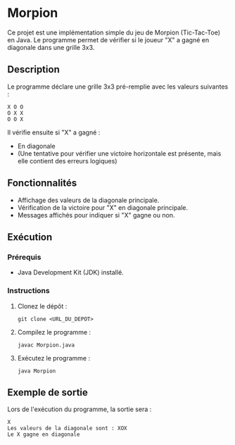 # Morpion

Ce projet est une implémentation simple du jeu de Morpion (Tic-Tac-Toe) en Java. Le programme permet de vérifier si le joueur "X" a gagné en diagonale dans une grille 3x3.

## Description
Le programme déclare une grille 3x3 pré-remplie avec les valeurs suivantes :

```
X O O
O X X
O O X
```

Il vérifie ensuite si "X" a gagné :
- En diagonale
- (Une tentative pour vérifier une victoire horizontale est présente, mais elle contient des erreurs logiques)

## Fonctionnalités
- Affichage des valeurs de la diagonale principale.
- Vérification de la victoire pour "X" en diagonale principale.
- Messages affichés pour indiquer si "X" gagne ou non.

## Exécution
### Prérequis
- Java Development Kit (JDK) installé.

### Instructions
1. Clonez le dépôt :
   ```
   git clone <URL_DU_DEPOT>
   ```
2. Compilez le programme :
   ```
   javac Morpion.java
   ```
3. Exécutez le programme :
   ```
   java Morpion
   ```

## Exemple de sortie
Lors de l'exécution du programme, la sortie sera :

```
X
Les valeurs de la diagonale sont : XOX
Le X gagne en diagonale
```


